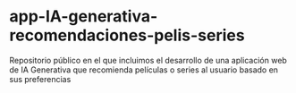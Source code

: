 # app-IA-generativa-recomendaciones-pelis-series
Repositorio público en el que incluimos el desarrollo de una aplicación web de IA Generativa que recomienda películas o series al usuario basado en sus preferencias
